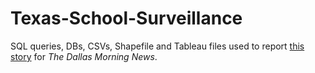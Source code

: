 # Texas-School-Surveillance

SQL queries, DBs, CSVs, Shapefile and Tableau files used to report <a href="https://www.dallasnews.com/news/investigations/2021/09/02/texas-schools-are-watching-millions-of-students-online-often-without-their-knowledge-or-consent/">this story</a> for <i>The Dallas Morning News</i>.
